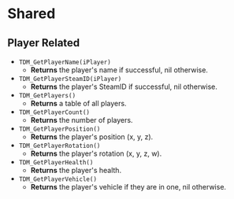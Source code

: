 # Shared

## Player Related
- `TDM_GetPlayerName(iPlayer)`
  - **Returns** the player's name if successful, nil otherwise.
- `TDM_GetPlayerSteamID(iPlayer)`
  - **Returns** the player's SteamID if successful, nil otherwise.
- `TDM_GetPlayers()`
  - **Returns** a table of all players.
- `TDM_GetPlayerCount()`
  - **Returns** the number of players.
- `TDM_GetPlayerPosition()`
  - **Returns** the player's position (x, y, z).
- `TDM_GetPlayerRotation()`
  - **Returns** the player's rotation (x, y, z, w).
- `TDM_GetPlayerHealth()`
  - **Returns** the player's health.
- `TDM_GetPlayerVehicle()`
  - **Returns** the player's vehicle if they are in one, nil otherwise.